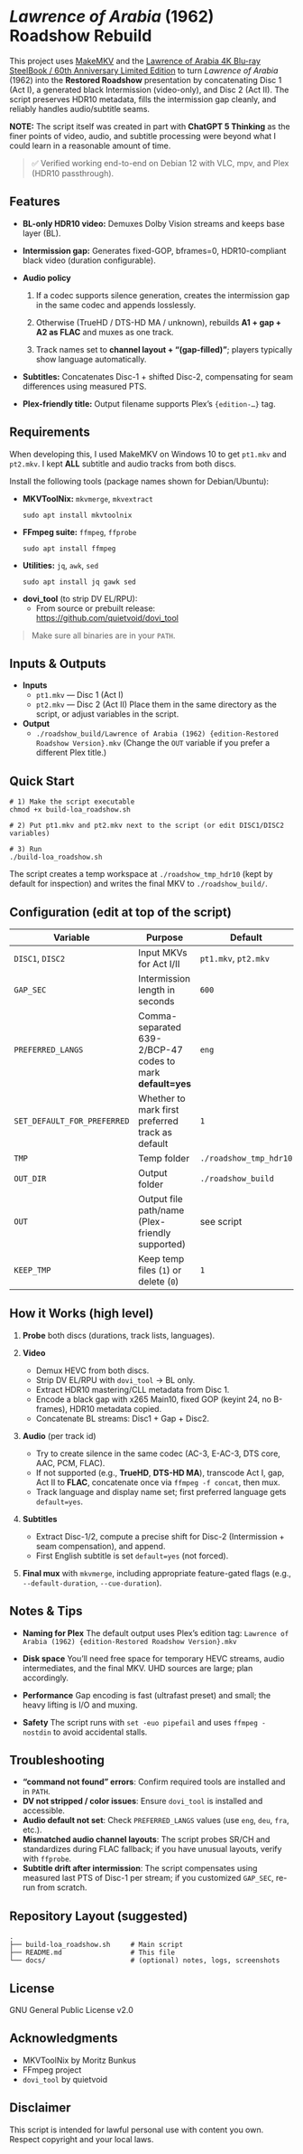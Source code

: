 # *Lawrence of Arabia* (1962) Roadshow Rebuild
This project uses [MakeMKV](https://www.makemkv.com/download/) and the [Lawrence of Arabia 4K Blu-ray SteelBook / 60th Anniversary Limited Edition](https://www.blu-ray.com/movies/Lawrence-of-Arabia-4K-Blu-ray/312408/)
to turn *Lawrence of Arabia* (1962) into the **Restored Roadshow** presentation by concatenating Disc 1 (Act I), a generated black Intermission (video-only), and Disc 2 (Act II).
The script preserves HDR10 metadata, fills the intermission gap cleanly, and reliably handles audio/subtitle seams.

**NOTE:** The script itself was created in part with **ChatGPT 5 Thinking** as the finer points of video, audio, and subtitle processing were beyond what I could learn in a reasonable amount of time.

> ✅ Verified working end-to-end on Debian 12 with VLC, mpv, and Plex (HDR10 passthrough).

## Features

- **BL-only HDR10 video:** Demuxes Dolby Vision streams and keeps base layer (BL).

- **Intermission gap:** Generates fixed-GOP, bframes=0, HDR10-compliant black video (duration configurable).

- **Audio policy**

  1. If a codec supports silence generation, creates the intermission gap in the same codec and appends losslessly.

  2. Otherwise (TrueHD / DTS-HD MA / unknown), rebuilds **A1 + gap + A2 as FLAC** and muxes as one track.

  3. Track names set to **channel layout + “(gap-filled)”**; players typically show language automatically.

- **Subtitles:** Concatenates Disc-1 + shifted Disc-2, compensating for seam differences using measured PTS.

- **Plex-friendly title:** Output filename supports Plex’s `{edition-…}` tag.

## Requirements
When developing this, I used MakeMKV on Windows 10 to get `pt1.mkv` and `pt2.mkv`. I kept **ALL**
subtitle and audio tracks from both discs.

Install the following tools (package names shown for Debian/Ubuntu):

- **MKVToolNix:** `mkvmerge`, `mkvextract`
  ```
  sudo apt install mkvtoolnix
  ```
- **FFmpeg suite:** `ffmpeg`, `ffprobe`
  ```
  sudo apt install ffmpeg
  ```
- **Utilities:** `jq`, `awk`, `sed`
  ```
  sudo apt install jq gawk sed
  ```
- **dovi_tool** (to strip DV EL/RPU):
    - From source or prebuilt release: https://github.com/quietvoid/dovi_tool
> Make sure all binaries are in your `PATH`.

## Inputs & Outputs
- **Inputs**
    - `pt1.mkv` — Disc 1 (Act I)
    - `pt2.mkv` — Disc 2 (Act II)
    Place them in the same directory as the script, or adjust variables in the script.
- **Output**
    - `./roadshow_build/Lawrence of Arabia (1962) {edition-Restored Roadshow Version}.mkv`
      (Change the `OUT` variable if you prefer a different Plex title.)

## Quick Start
```
# 1) Make the script executable
chmod +x build-loa_roadshow.sh

# 2) Put pt1.mkv and pt2.mkv next to the script (or edit DISC1/DISC2 variables)

# 3) Run
./build-loa_roadshow.sh
```

The script creates a temp workspace at `./roadshow_tmp_hdr10` (kept by default for inspection) and writes
the final MKV to `./roadshow_build/`.

## Configuration (edit at top of the script)
| Variable                    | Purpose                                                    | Default                |
| --------------------------- | ---------------------------------------------------------- | ---------------------- |
| `DISC1`, `DISC2`            | Input MKVs for Act I/II                                    | `pt1.mkv`, `pt2.mkv`   |
| `GAP_SEC`                   | Intermission length in seconds                             | `600`                  |
| `PREFERRED_LANGS`           | Comma-separated 639-2/BCP-47 codes to mark **default=yes** | `eng`                  |
| `SET_DEFAULT_FOR_PREFERRED` | Whether to mark first preferred track as default           | `1`                    |
| `TMP`                       | Temp folder                                                | `./roadshow_tmp_hdr10` |
| `OUT_DIR`                   | Output folder                                              | `./roadshow_build`     |
| `OUT`                       | Output file path/name (Plex-friendly supported)            | see script             |
| `KEEP_TMP`                  | Keep temp files (`1`) or delete (`0`)                      | `1`                    |

## How it Works (high level)
1. **Probe** both discs (durations, track lists, languages).

2. **Video**
     - Demux HEVC from both discs.
     - Strip DV EL/RPU with `dovi_tool` → BL only.
     - Extract HDR10 mastering/CLL metadata from Disc 1.
     - Encode a black gap with x265 Main10, fixed GOP (keyint 24, no B-frames), HDR10 metadata copied.
     - Concatenate BL streams: Disc1 + Gap + Disc2.

3. **Audio** (per track id)
     - Try to create silence in the same codec (AC-3, E-AC-3, DTS core, AAC, PCM, FLAC).
     - If not supported (e.g., **TrueHD**, **DTS-HD MA**), transcode Act I, gap, Act II to **FLAC**, concatenate once via `ffmpeg -f concat`, then mux.
     - Track language and display name set; first preferred language gets `default=yes`.

4. **Subtitles**
     - Extract Disc-1/2, compute a precise shift for Disc-2 (Intermission + seam compensation), and append.
    - First English subtitle is set `default=yes` (not forced).

5. **Final mux** with `mkvmerge`, including appropriate feature-gated flags (e.g., `--default-duration`, `--cue-duration`).

## Notes & Tips
- **Naming for Plex**
    The default output uses Plex’s edition tag:
    `Lawrence of Arabia (1962) {edition-Restored Roadshow Version}.mkv`

- **Disk space**
    You’ll need free space for temporary HEVC streams, audio intermediates, and the final MKV. UHD
    sources are large; plan accordingly.

- **Performance**
    Gap encoding is fast (ultrafast preset) and small; the heavy lifting is I/O and muxing.

- **Safety**
    The script runs with `set -euo pipefail` and uses `ffmpeg -nostdin` to avoid accidental stalls.

## Troubleshooting
- **“command not found” errors**: Confirm required tools are installed and in `PATH`.
- **DV not stripped / color issues**: Ensure `dovi_tool` is installed and accessible.
- **Audio default not set**: Check `PREFERRED_LANGS` values (use `eng`, `deu`, `fra`, etc.).
- **Mismatched audio channel layouts**: The script probes SR/CH and standardizes during FLAC fallback; if you have unusual layouts, verify with `ffprobe`.
- **Subtitle drift after intermission**: The script compensates using measured last PTS of Disc-1 per stream; if you customized `GAP_SEC`, re-run from scratch.

## Repository Layout (suggested)
```
.
├── build-loa_roadshow.sh     # Main script
├── README.md                 # This file
└── docs/                     # (optional) notes, logs, screenshots
```

## License
GNU General Public License v2.0

## Acknowledgments
- MKVToolNix by Moritz Bunkus
- FFmpeg project
- `dovi_tool` by quietvoid

## Disclaimer
This script is intended for lawful personal use with content you own. Respect copyright and your local laws.
